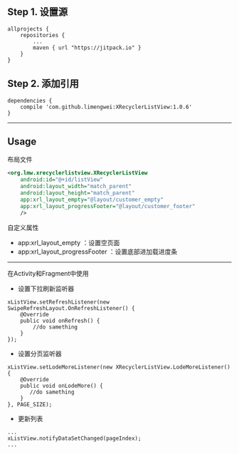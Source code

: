 ## Step 1. 设置源

```
allprojects {
	repositories {
		...
		maven { url "https://jitpack.io" }
	}
}
```
	
## Step 2. 添加引用

```
dependencies {
	compile 'com.github.limengwei:XRecyclerListView:1.0.6'
}
```
---
## Usage

布局文件
```xml
<org.lmw.xrecyclerlistview.XRecyclerListView
	android:id="@+id/listView"
	android:layout_width="match_parent"
	android:layout_height="match_parent"
	app:xrl_layout_empty="@layout/customer_empty"
    app:xrl_layout_progressFooter="@layout/customer_footer"
	/>
```
自定义属性
- app:xrl_layout_empty ：设置空页面
- app:xrl_layout_progressFooter ：设置底部进加载进度条

---

在Activity和Fragment中使用

- 设置下拉刷新监听器
```
xListView.setRefreshListener(new SwipeRefreshLayout.OnRefreshListener() {
    @Override
    public void onRefresh() {
        //do samething
    }
});
```
- 设置分页监听器
```
xListView.setLodeMoreListener(new XRecyclerListView.LodeMoreListener() {
    @Override
    public void onLodeMore() {
       //do samething
    }
}, PAGE_SIZE);
```

- 更新列表
```
...
xListView.notifyDataSetChanged(pageIndex);
...
```


